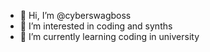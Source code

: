 - 👋 Hi, I’m @cyberswagboss
- 👀 I’m interested in coding and synths
- 🌱 I’m currently learning coding in university

<!---
cyberswagboss/cyberswagboss is a ✨ special ✨ repository because its `README.md` (this file) appears on your GitHub profile.
You can click the Preview link to take a look at your changes.
--->
